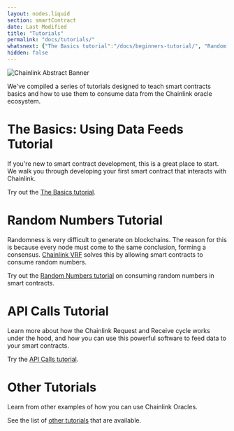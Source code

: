```yaml
---
layout: nodes.liquid
section: smartContract
date: Last Modified
title: "Tutorials"
permalink: "docs/tutorials/"
whatsnext: {"The Basics tutorial":"/docs/beginners-tutorial/", "Random Numbers tutorial":"/docs/intermediates-tutorial/", "API Calls tutorial":"/docs/advanced-tutorial/"}
hidden: false
---
```

![Chainlink Abstract Banner](/files/a4c6c80-85d09b6-19facd8-banner.png)

We've compiled a series of tutorials designed to teach smart contracts basics and how to use them to consume data from the Chainlink oracle ecosystem.

# The Basics: Using Data Feeds Tutorial

If you're new to smart contract development, this is a great place to start. We walk you through developing your first smart contract that interacts with Chainlink.

Try out the [The Basics tutorial](../beginners-tutorial/).

# Random Numbers Tutorial

Randomness is very difficult to generate on blockchains. The reason for this is because every node must come to the same conclusion, forming a consensus. [Chainlink VRF](../chainlink-vrf/) solves this by allowing smart contracts to consume random numbers.

Try out the [Random Numbers tutorial](../intermediates-tutorial/) on consuming random numbers in smart contracts.

# API Calls Tutorial

Learn more about how the Chainlink Request and Receive cycle works under the hood, and how you can use this powerful software to feed data to your smart contracts.

Try the [API Calls tutorial](../advanced-tutorial/).

# Other Tutorials

Learn from other examples of how you can use Chainlink Oracles.

See the list of [other tutorials](../other-tutorials/) that are available.
